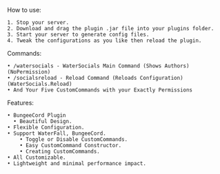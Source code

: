 How to use:

   	1. Stop your server.
   	2. Download and drag the plugin .jar file into your plugins folder.
   	3. Start your server to generate config files.
   	4. Tweak the configurations as you like then reload the plugin.

Commands:

	• /watersocials - WaterSocials Main Command (Shows Authors) (NoPermission)
	• /socialsreload - Reload Command (Reloads Configuration) (WaterSocials.Reload)
	• And Your Five CustomCommands with your Exactly Permissions
						
Features:

	• BungeeCord Plugin
      • Beautiful Design.
	• Flexible Configuration.
	• Support WaterFall, BungeeCord.
        • Toggle or Disable CustomCommands.
        • Easy CustomCommand Constructor.
        • Creating CustomCommands.
	• All Customizable.
	• Lightweight and minimal performance impact.
